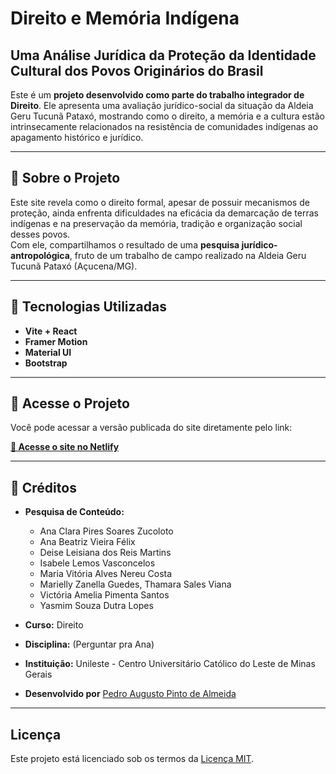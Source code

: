 #  Direito e Memória Indígena

## Uma Análise Jurídica da Proteção da Identidade Cultural dos Povos Originários do Brasil

Este é um **projeto desenvolvido como parte do trabalho integrador de Direito**. Ele apresenta uma avaliação jurídico-social da situação da Aldeia Geru Tucunã Pataxó, mostrando como o direito, a memória e a cultura estão intrinsecamente relacionados na resistência de comunidades indígenas ao apagamento histórico e jurídico.

---

## 🔹 Sobre o Projeto

Este site revela como o direito formal, apesar de possuir mecanismos de proteção, ainda enfrenta dificuldades na eficácia da demarcação de terras indígenas e na preservação da memória, tradição e organização social desses povos.  
Com ele, compartilhamos o resultado de uma **pesquisa jurídico-antropológica**, fruto de um trabalho de campo realizado na Aldeia Geru Tucunã Pataxó (Açucena/MG).

---

## 🔹 Tecnologias Utilizadas

- **Vite + React**
- **Framer Motion**
- **Material UI**
- **Bootstrap**

---

## 🔹 Acesse o Projeto

Você pode acessar a versão publicada do site diretamente pelo link:

[**🔗 Acesse o site no Netlify**](https://direitoindigena.netlify.app/) 

---

## 🔹 Créditos

- **Pesquisa de Conteúdo:**
  - Ana Clara Pires Soares Zucoloto
  - Ana Beatriz Vieira Félix
  - Deise Leisiana dos Reis Martins
  - Isabele Lemos Vasconcelos
  - Maria Vitória Alves Nereu Costa
  - Marielly Zanella Guedes, Thamara Sales Viana
  - Victória Amelia Pimenta Santos
  - Yasmim Souza Dutra Lopes

- **Curso:** Direito  
- **Disciplina:** (Perguntar pra Ana) 
- **Instituição:** Unileste - Centro Universitário Católico do Leste de Minas Gerais

- **Desenvolvido por** [Pedro Augusto Pinto de Almeida](https://github.com/papalmeida)
  
---

## Licença

Este projeto está licenciado sob os termos da [Licença MIT](./LICENSE).
